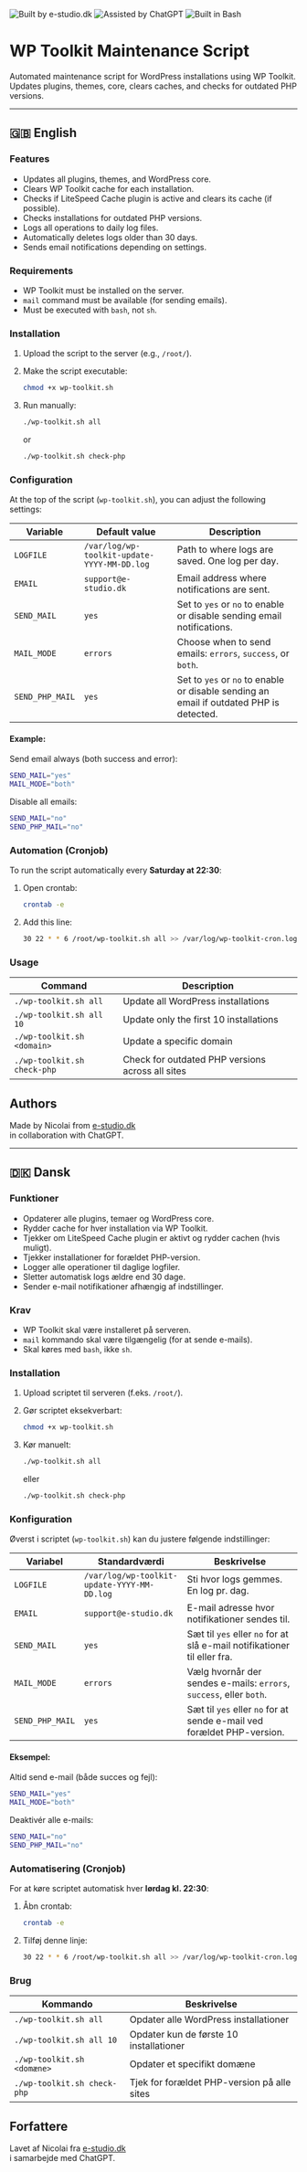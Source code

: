 ![Built by e-studio.dk](https://img.shields.io/badge/Built%20by-e--studio.dk-blue?style=for-the-badge)
![Assisted by ChatGPT](https://img.shields.io/badge/Assisted%20by-ChatGPT-10a37f?style=for-the-badge&logo=openai&logoColor=white)
![Built in Bash](https://img.shields.io/badge/Built%20with-Bash-4EAA25?style=for-the-badge&logo=gnu-bash&logoColor=white)
# WP Toolkit Maintenance Script

Automated maintenance script for WordPress installations using WP Toolkit.  
Updates plugins, themes, core, clears caches, and checks for outdated PHP versions.

---

## 🇬🇧 English

### Features

- Updates all plugins, themes, and WordPress core.
- Clears WP Toolkit cache for each installation.
- Checks if LiteSpeed Cache plugin is active and clears its cache (if possible).
- Checks installations for outdated PHP versions.
- Logs all operations to daily log files.
- Automatically deletes logs older than 30 days.
- Sends email notifications depending on settings.

### Requirements

- WP Toolkit must be installed on the server.
- `mail` command must be available (for sending emails).
- Must be executed with `bash`, not `sh`.

### Installation

1. Upload the script to the server (e.g., `/root/`).
2. Make the script executable:

    ```bash
    chmod +x wp-toolkit.sh
    ```

3. Run manually:

    ```bash
    ./wp-toolkit.sh all
    ```
    or

    ```bash
    ./wp-toolkit.sh check-php
    ```

### Configuration

At the top of the script (`wp-toolkit.sh`), you can adjust the following settings:

| Variable        | Default value | Description |
|-----------------|----------------|-------------|
| `LOGFILE`        | `/var/log/wp-toolkit-update-YYYY-MM-DD.log` | Path to where logs are saved. One log per day. |
| `EMAIL`         | `support@e-studio.dk` | Email address where notifications are sent. |
| `SEND_MAIL`     | `yes`          | Set to `yes` or `no` to enable or disable sending email notifications. |
| `MAIL_MODE`     | `errors`       | Choose when to send emails: `errors`, `success`, or `both`. |
| `SEND_PHP_MAIL` | `yes`          | Set to `yes` or `no` to enable or disable sending an email if outdated PHP is detected. |

#### Example:

Send email always (both success and error):

```bash
SEND_MAIL="yes"
MAIL_MODE="both"
```

Disable all emails:

```bash
SEND_MAIL="no"
SEND_PHP_MAIL="no"
```

### Automation (Cronjob)

To run the script automatically every **Saturday at 22:30**:

1. Open crontab:

    ```bash
    crontab -e
    ```

2. Add this line:

    ```bash
    30 22 * * 6 /root/wp-toolkit.sh all >> /var/log/wp-toolkit-cron.log 2>&1
    ```

### Usage

| Command                             | Description                                   |
|------------------------------------- |---------------------------------------------- |
| `./wp-toolkit.sh all`                | Update all WordPress installations           |
| `./wp-toolkit.sh all 10`             | Update only the first 10 installations       |
| `./wp-toolkit.sh <domain>`           | Update a specific domain                     |
| `./wp-toolkit.sh check-php`          | Check for outdated PHP versions across all sites |

## Authors

Made by Nicolai from [e-studio.dk](https://e-studio.dk)  
in collaboration with ChatGPT.

---

## 🇩🇰 Dansk

### Funktioner

- Opdaterer alle plugins, temaer og WordPress core.
- Rydder cache for hver installation via WP Toolkit.
- Tjekker om LiteSpeed Cache plugin er aktivt og rydder cachen (hvis muligt).
- Tjekker installationer for forældet PHP-version.
- Logger alle operationer til daglige logfiler.
- Sletter automatisk logs ældre end 30 dage.
- Sender e-mail notifikationer afhængig af indstillinger.

### Krav

- WP Toolkit skal være installeret på serveren.
- `mail` kommando skal være tilgængelig (for at sende e-mails).
- Skal køres med `bash`, ikke `sh`.

### Installation

1. Upload scriptet til serveren (f.eks. `/root/`).
2. Gør scriptet eksekverbart:

    ```bash
    chmod +x wp-toolkit.sh
    ```

3. Kør manuelt:

    ```bash
    ./wp-toolkit.sh all
    ```
    eller

    ```bash
    ./wp-toolkit.sh check-php
    ```

### Konfiguration

Øverst i scriptet (`wp-toolkit.sh`) kan du justere følgende indstillinger:

| Variabel        | Standardværdi | Beskrivelse |
|-----------------|----------------|-------------|
| `LOGFILE`        | `/var/log/wp-toolkit-update-YYYY-MM-DD.log` | Sti hvor logs gemmes. En log pr. dag. |
| `EMAIL`         | `support@e-studio.dk` | E-mail adresse hvor notifikationer sendes til. |
| `SEND_MAIL`     | `yes`          | Sæt til `yes` eller `no` for at slå e-mail notifikationer til eller fra. |
| `MAIL_MODE`     | `errors`       | Vælg hvornår der sendes e-mails: `errors`, `success`, eller `both`. |
| `SEND_PHP_MAIL` | `yes`          | Sæt til `yes` eller `no` for at sende e-mail ved forældet PHP-version. |

#### Eksempel:

Altid send e-mail (både succes og fejl):

```bash
SEND_MAIL="yes"
MAIL_MODE="both"
```

Deaktivér alle e-mails:

```bash
SEND_MAIL="no"
SEND_PHP_MAIL="no"
```

### Automatisering (Cronjob)

For at køre scriptet automatisk hver **lørdag kl. 22:30**:

1. Åbn crontab:

    ```bash
    crontab -e
    ```

2. Tilføj denne linje:

    ```bash
    30 22 * * 6 /root/wp-toolkit.sh all >> /var/log/wp-toolkit-cron.log 2>&1
    ```

### Brug

| Kommando                            | Beskrivelse                                    |
|--------------------------------------|------------------------------------------------|
| `./wp-toolkit.sh all`                | Opdater alle WordPress installationer          |
| `./wp-toolkit.sh all 10`             | Opdater kun de første 10 installationer        |
| `./wp-toolkit.sh <domæne>`           | Opdater et specifikt domæne                    |
| `./wp-toolkit.sh check-php`          | Tjek for forældet PHP-version på alle sites    |

## Forfattere

Lavet af Nicolai fra [e-studio.dk](https://e-studio.dk)  
i samarbejde med ChatGPT.
